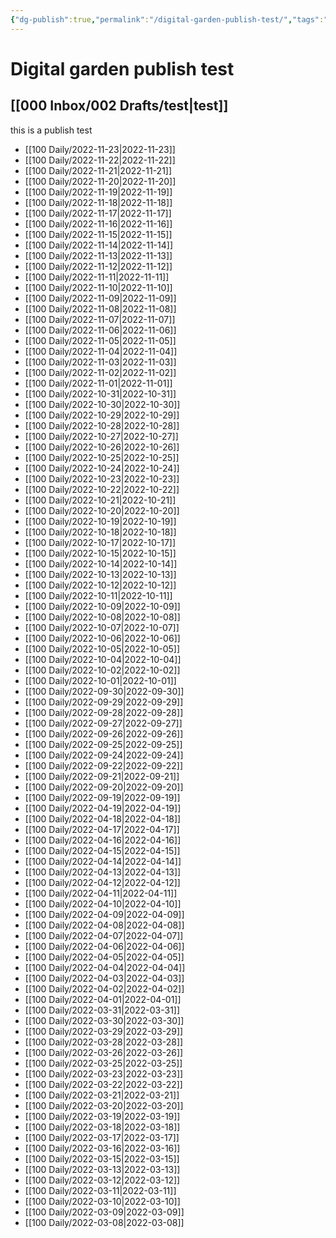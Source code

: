 ```yaml
---
{"dg-publish":true,"permalink":"/digital-garden-publish-test/","tags":"gardenEntry"}
---
```


# Digital garden publish test

## [[000 Inbox/002 Drafts/test\|test]] 

this is a publish test

- [[100 Daily/2022-11-23\|2022-11-23]]
- [[100 Daily/2022-11-22\|2022-11-22]]
- [[100 Daily/2022-11-21\|2022-11-21]]
- [[100 Daily/2022-11-20\|2022-11-20]]
- [[100 Daily/2022-11-19\|2022-11-19]]
- [[100 Daily/2022-11-18\|2022-11-18]]
- [[100 Daily/2022-11-17\|2022-11-17]]
- [[100 Daily/2022-11-16\|2022-11-16]]
- [[100 Daily/2022-11-15\|2022-11-15]]
- [[100 Daily/2022-11-14\|2022-11-14]]
- [[100 Daily/2022-11-13\|2022-11-13]]
- [[100 Daily/2022-11-12\|2022-11-12]]
- [[100 Daily/2022-11-11\|2022-11-11]]
- [[100 Daily/2022-11-10\|2022-11-10]]
- [[100 Daily/2022-11-09\|2022-11-09]]
- [[100 Daily/2022-11-08\|2022-11-08]]
- [[100 Daily/2022-11-07\|2022-11-07]]
- [[100 Daily/2022-11-06\|2022-11-06]]
- [[100 Daily/2022-11-05\|2022-11-05]]
- [[100 Daily/2022-11-04\|2022-11-04]]
- [[100 Daily/2022-11-03\|2022-11-03]]
- [[100 Daily/2022-11-02\|2022-11-02]]
- [[100 Daily/2022-11-01\|2022-11-01]]
- [[100 Daily/2022-10-31\|2022-10-31]]
- [[100 Daily/2022-10-30\|2022-10-30]]
- [[100 Daily/2022-10-29\|2022-10-29]]
- [[100 Daily/2022-10-28\|2022-10-28]]
- [[100 Daily/2022-10-27\|2022-10-27]]
- [[100 Daily/2022-10-26\|2022-10-26]]
- [[100 Daily/2022-10-25\|2022-10-25]]
- [[100 Daily/2022-10-24\|2022-10-24]]
- [[100 Daily/2022-10-23\|2022-10-23]]
- [[100 Daily/2022-10-22\|2022-10-22]]
- [[100 Daily/2022-10-21\|2022-10-21]]
- [[100 Daily/2022-10-20\|2022-10-20]]
- [[100 Daily/2022-10-19\|2022-10-19]]
- [[100 Daily/2022-10-18\|2022-10-18]]
- [[100 Daily/2022-10-17\|2022-10-17]]
- [[100 Daily/2022-10-15\|2022-10-15]]
- [[100 Daily/2022-10-14\|2022-10-14]]
- [[100 Daily/2022-10-13\|2022-10-13]]
- [[100 Daily/2022-10-12\|2022-10-12]]
- [[100 Daily/2022-10-11\|2022-10-11]]
- [[100 Daily/2022-10-09\|2022-10-09]]
- [[100 Daily/2022-10-08\|2022-10-08]]
- [[100 Daily/2022-10-07\|2022-10-07]]
- [[100 Daily/2022-10-06\|2022-10-06]]
- [[100 Daily/2022-10-05\|2022-10-05]]
- [[100 Daily/2022-10-04\|2022-10-04]]
- [[100 Daily/2022-10-02\|2022-10-02]]
- [[100 Daily/2022-10-01\|2022-10-01]]
- [[100 Daily/2022-09-30\|2022-09-30]]
- [[100 Daily/2022-09-29\|2022-09-29]]
- [[100 Daily/2022-09-28\|2022-09-28]]
- [[100 Daily/2022-09-27\|2022-09-27]]
- [[100 Daily/2022-09-26\|2022-09-26]]
- [[100 Daily/2022-09-25\|2022-09-25]]
- [[100 Daily/2022-09-24\|2022-09-24]]
- [[100 Daily/2022-09-22\|2022-09-22]]
- [[100 Daily/2022-09-21\|2022-09-21]]
- [[100 Daily/2022-09-20\|2022-09-20]]
- [[100 Daily/2022-09-19\|2022-09-19]]
- [[100 Daily/2022-04-19\|2022-04-19]]
- [[100 Daily/2022-04-18\|2022-04-18]]
- [[100 Daily/2022-04-17\|2022-04-17]]
- [[100 Daily/2022-04-16\|2022-04-16]]
- [[100 Daily/2022-04-15\|2022-04-15]]
- [[100 Daily/2022-04-14\|2022-04-14]]
- [[100 Daily/2022-04-13\|2022-04-13]]
- [[100 Daily/2022-04-12\|2022-04-12]]
- [[100 Daily/2022-04-11\|2022-04-11]]
- [[100 Daily/2022-04-10\|2022-04-10]]
- [[100 Daily/2022-04-09\|2022-04-09]]
- [[100 Daily/2022-04-08\|2022-04-08]]
- [[100 Daily/2022-04-07\|2022-04-07]]
- [[100 Daily/2022-04-06\|2022-04-06]]
- [[100 Daily/2022-04-05\|2022-04-05]]
- [[100 Daily/2022-04-04\|2022-04-04]]
- [[100 Daily/2022-04-03\|2022-04-03]]
- [[100 Daily/2022-04-02\|2022-04-02]]
- [[100 Daily/2022-04-01\|2022-04-01]]
- [[100 Daily/2022-03-31\|2022-03-31]]
- [[100 Daily/2022-03-30\|2022-03-30]]
- [[100 Daily/2022-03-29\|2022-03-29]]
- [[100 Daily/2022-03-28\|2022-03-28]]
- [[100 Daily/2022-03-26\|2022-03-26]]
- [[100 Daily/2022-03-25\|2022-03-25]]
- [[100 Daily/2022-03-23\|2022-03-23]]
- [[100 Daily/2022-03-22\|2022-03-22]]
- [[100 Daily/2022-03-21\|2022-03-21]]
- [[100 Daily/2022-03-20\|2022-03-20]]
- [[100 Daily/2022-03-19\|2022-03-19]]
- [[100 Daily/2022-03-18\|2022-03-18]]
- [[100 Daily/2022-03-17\|2022-03-17]]
- [[100 Daily/2022-03-16\|2022-03-16]]
- [[100 Daily/2022-03-15\|2022-03-15]]
- [[100 Daily/2022-03-13\|2022-03-13]]
- [[100 Daily/2022-03-12\|2022-03-12]]
- [[100 Daily/2022-03-11\|2022-03-11]]
- [[100 Daily/2022-03-10\|2022-03-10]]
- [[100 Daily/2022-03-09\|2022-03-09]]
- [[100 Daily/2022-03-08\|2022-03-08]]

